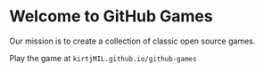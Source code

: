 # Welcome to GitHub Games

Our mission is to create a collection of classic open source games.

Play the game at `kirtjMIL.github.io/github-games`
